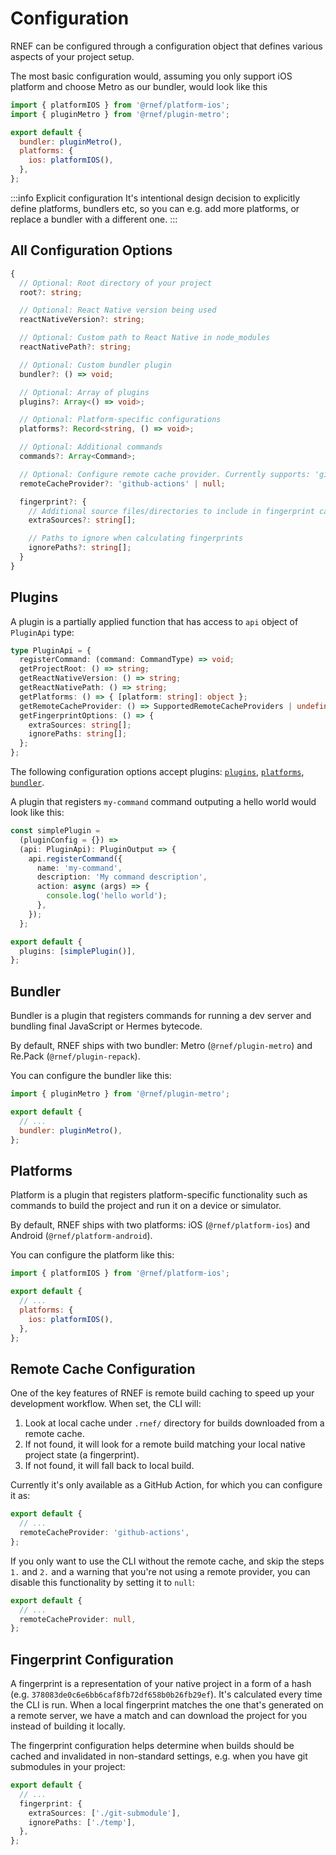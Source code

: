 # Configuration

RNEF can be configured through a configuration object that defines various aspects of your project setup.

The most basic configuration would, assuming you only support iOS platform and choose Metro as our bundler, would look like this

```js title="rnef.config.mjs"
import { platformIOS } from '@rnef/platform-ios';
import { pluginMetro } from '@rnef/plugin-metro';

export default {
  bundler: pluginMetro(),
  platforms: {
    ios: platformIOS(),
  },
};
```

:::info Explicit configuration
It's intentional design decision to explicitly define platforms, bundlers etc, so you can e.g. add more platforms, or replace a bundler with a different one.
:::

## All Configuration Options

```typescript
{
  // Optional: Root directory of your project
  root?: string;

  // Optional: React Native version being used
  reactNativeVersion?: string;

  // Optional: Custom path to React Native in node_modules
  reactNativePath?: string;

  // Optional: Custom bundler plugin
  bundler?: () => void;

  // Optional: Array of plugins
  plugins?: Array<() => void>;

  // Optional: Platform-specific configurations
  platforms?: Record<string, () => void>;

  // Optional: Additional commands
  commands?: Array<Command>;

  // Optional: Configure remote cache provider. Currently supports: 'github-actions' or null
  remoteCacheProvider?: 'github-actions' | null;

  fingerprint?: {
    // Additional source files/directories to include in fingerprint calculation
    extraSources?: string[];

    // Paths to ignore when calculating fingerprints
    ignorePaths?: string[];
  }
}
```

## Plugins

A plugin is a partially applied function that has access to `api` object of `PluginApi` type:

```ts
type PluginApi = {
  registerCommand: (command: CommandType) => void;
  getProjectRoot: () => string;
  getReactNativeVersion: () => string;
  getReactNativePath: () => string;
  getPlatforms: () => { [platform: string]: object };
  getRemoteCacheProvider: () => SupportedRemoteCacheProviders | undefined;
  getFingerprintOptions: () => {
    extraSources: string[];
    ignorePaths: string[];
  };
};
```

The following configuration options accept plugins: [`plugins`](#plugins), [`platforms`](#platforms), [`bundler`](#bundlers).

A plugin that registers `my-command` command outputing a hello world would look like this:

```ts title="rnef.config.mjs"
const simplePlugin =
  (pluginConfig = {}) =>
  (api: PluginApi): PluginOutput => {
    api.registerCommand({
      name: 'my-command',
      description: 'My command description',
      action: async (args) => {
        console.log('hello world');
      },
    });
  };

export default {
  plugins: [simplePlugin()],
};
```

## Bundler

Bundler is a plugin that registers commands for running a dev server and bundling final JavaScript or Hermes bytecode.

By default, RNEF ships with two bundler: Metro (`@rnef/plugin-metro`) and Re.Pack (`@rnef/plugin-repack`).

You can configure the bundler like this:

```js title="rnef.config.mjs"
import { pluginMetro } from '@rnef/plugin-metro';

export default {
  // ...
  bundler: pluginMetro(),
};
```

## Platforms

Platform is a plugin that registers platform-specific functionality such as commands to build the project and run it on a device or simulator.

By default, RNEF ships with two platforms: iOS (`@rnef/platform-ios`) and Android (`@rnef/platform-android`).

You can configure the platform like this:

```js title="rnef.config.mjs"
import { platformIOS } from '@rnef/platform-ios';

export default {
  // ...
  platforms: {
    ios: platformIOS(),
  },
};
```

## Remote Cache Configuration

One of the key features of RNEF is remote build caching to speed up your development workflow. When set, the CLI will:

1. Look at local cache under `.rnef/` directory for builds downloaded from a remote cache.
1. If not found, it will look for a remote build matching your local native project state (a fingerprint).
1. If not found, it will fall back to local build.

Currently it's only available as a GitHub Action, for which you can configure it as:

```ts
export default {
  // ...
  remoteCacheProvider: 'github-actions',
};
```

If you only want to use the CLI without the remote cache, and skip the steps `1.` and `2.` and a warning that you're not using a remote provider, you can disable this functionality by setting it to `null`:

```ts
export default {
  // ...
  remoteCacheProvider: null,
};
```

## Fingerprint Configuration

A fingerprint is a representation of your native project in a form of a hash (e.g. `378083de0c6e6bb6caf8fb72df658b0b26fb29ef`). It's calculated every time the CLI is run. When a local fingerprint matches the one that's generated on a remote server, we have a match and can download the project for you instead of building it locally.

The fingerprint configuration helps determine when builds should be cached and invalidated in non-standard settings, e.g. when you have git submodules in your project:

```ts
export default {
  // ...
  fingerprint: {
    extraSources: ['./git-submodule'],
    ignorePaths: ['./temp'],
  },
};
```
